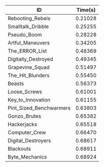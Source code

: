 |ID|Time(s)|
|-|-|
|Rebooting_Rebels|0.21028|
|Smalltalk_Dribble|0.25255|
|Pseudo_Boom|0.28228|
|Artful_Maneuvers|0.34205|
|The_ERROR_List|0.48369|
|Digitally_Destroyed|0.49345|
|Grapevine_Squad|0.51497|
|The_Hit_Blunders|0.55450|
|Beasts|0.56373|
|Loose_Screws|0.61001|
|Key_to_Innovation|0.61155|
|Pint_Sized_Benchwarmers|0.63803|
|Gonzo_Brutes|0.65382|
|Hackerjacks|0.65518|
|Computer_Crew|0.66470|
|Digital_Destroyers|0.68617|
|Blackouts|0.68911|
|Byte_Mechanics|0.68924|
